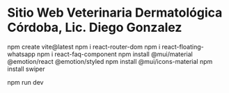 # Sitio Web Veterinaria Dermatológica Córdoba, Lic. Diego Gonzalez


npm create vite@latest
npm i react-router-dom
npm i react-floating-whatsapp
npm i react-faq-component
npm install @mui/material @emotion/react @emotion/styled
npm install @mui/icons-material
npm install swiper

npm run dev


